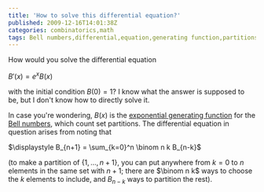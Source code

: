 ```yaml
---
title: 'How to solve this differential equation?'
published: 2009-12-16T14:01:38Z
categories: combinatorics,math
tags: Bell numbers,differential,equation,generating function,partitions
---
```


How would you solve the differential equation

$B'(x) = e^x B(x)$

with the initial condition $B(0) = 1$?  I know what the answer is supposed to be, but I don't know how to directly solve it.

In case you're wondering, $B(x)$ is the <a href="http://en.wikipedia.org/wiki/Generating_function">exponential generating function</a> for the <a href="http://mathworld.wolfram.com/BellNumber.html">Bell numbers</a>, which count set partitions.  The differential equation in question arises from noting that

$\displaystyle B_{n+1} = \sum_{k=0}^n \binom n k B_{n-k}$

(to make a partition of $\{1, \dots, n+1\}$, you can put anywhere from $k = 0$ to $n$ elements in the same set with $n+1$; there are $\binom n k$ ways to choose the $k$ elements to include, and $B_{n-k}$ ways to partition the rest).

